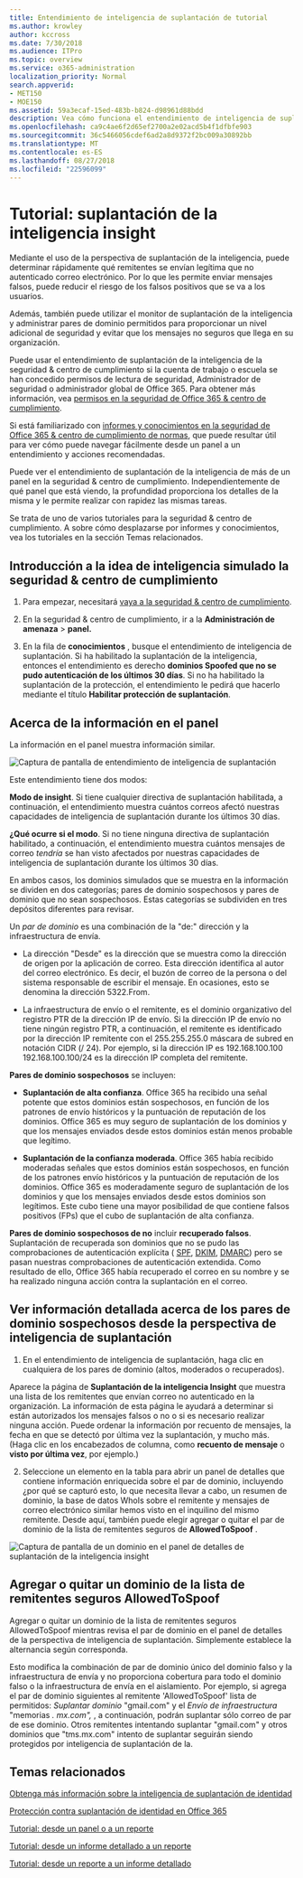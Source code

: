 ```yaml
---
title: Entendimiento de inteligencia de suplantación de tutorial
ms.author: krowley
author: kccross
ms.date: 7/30/2018
ms.audience: ITPro
ms.topic: overview
ms.service: o365-administration
localization_priority: Normal
search.appverid:
- MET150
- MOE150
ms.assetid: 59a3ecaf-15ed-483b-b824-d98961d88bdd
description: Vea cómo funciona el entendimiento de inteligencia de suplantación de la nueva.
ms.openlocfilehash: ca9c4ae6f2d65ef2700a2e02acd5b4f1dfbfe903
ms.sourcegitcommit: 36c5466056cdef6ad2a8d9372f2bc009a30892bb
ms.translationtype: MT
ms.contentlocale: es-ES
ms.lasthandoff: 08/27/2018
ms.locfileid: "22596099"
---
```

# <a name="walkthrough-spoof-intelligence-insight"></a>Tutorial: suplantación de la inteligencia insight

Mediante el uso de la perspectiva de suplantación de la inteligencia, puede determinar rápidamente qué remitentes se envían legítima que no autenticado correo electrónico. Por lo que les permite enviar mensajes falsos, puede reducir el riesgo de los falsos positivos que se va a los usuarios.
  
Además, también puede utilizar el monitor de suplantación de la inteligencia y administrar pares de dominio permitidos para proporcionar un nivel adicional de seguridad y evitar que los mensajes no seguros que llega en su organización.
  
Puede usar el entendimiento de suplantación de la inteligencia de la seguridad &amp; centro de cumplimiento si la cuenta de trabajo o escuela se han concedido permisos de lectura de seguridad, Administrador de seguridad o administrador global de Office 365. Para obtener más información, vea [permisos en la seguridad de Office 365 &amp; centro de cumplimiento](permissions-in-the-security-and-compliance-center.md).
  
Si está familiarizado con [informes y conocimientos en la seguridad de Office 365 &amp; centro de cumplimiento de normas](reports-and-insights-in-security-and-compliance.md), que puede resultar útil para ver cómo puede navegar fácilmente desde un panel a un entendimiento y acciones recomendadas.
  
Puede ver el entendimiento de suplantación de la inteligencia de más de un panel en la seguridad &amp; centro de cumplimiento. Independientemente de qué panel que está viendo, la profundidad proporciona los detalles de la misma y le permite realizar con rapidez las mismas tareas.
  
Se trata de uno de varios tutoriales para la seguridad &amp; centro de cumplimiento. A sobre cómo desplazarse por informes y conocimientos, vea los tutoriales en la sección Temas relacionados.
  
## <a name="getting-to-the-spoof-intelligence-insight-in-the-security-amp-compliance-center"></a>Introducción a la idea de inteligencia simulado la seguridad &amp; centro de cumplimiento

1. Para empezar, necesitará [vaya a la seguridad &amp; centro de cumplimiento](go-to-the-securitycompliance-center.md).
    
2. En la seguridad &amp; centro de cumplimiento, ir a la **Administración de amenaza** \> **panel.**
    
3. En la fila de **conocimientos** , busque el entendimiento de inteligencia de suplantación. Si ha habilitado la suplantación de la inteligencia, entonces el entendimiento es derecho **dominios Spoofed que no se pudo autenticación de los últimos 30 días**. Si no ha habilitado la suplantación de la protección, el entendimiento le pedirá que hacerlo mediante el título **Habilitar protección de suplantación**. 
    
## <a name="about-the-insight-on-the-dashboard"></a>Acerca de la información en el panel

La información en el panel muestra información similar.
  
![Captura de pantalla de entendimiento de inteligencia de suplantación](media/28aeabac-c1a1-4d16-9fbe-14996f742a9a.png)
  
Este entendimiento tiene dos modos:
  
 **Modo de insight**. Si tiene cualquier directiva de suplantación habilitada, a continuación, el entendimiento muestra cuántos correos afectó nuestras capacidades de inteligencia de suplantación durante los últimos 30 días. 
  
 **¿Qué ocurre si el modo**. Si no tiene ninguna directiva de suplantación habilitado, a continuación, el entendimiento muestra cuántos mensajes de correo *tendría* se han visto afectados por nuestras capacidades de inteligencia de suplantación durante los últimos 30 días. 
  
En ambos casos, los dominios simulados que se muestra en la información se dividen en dos categorías; pares de dominio sospechosos y pares de dominio que no sean sospechosos. Estas categorías se subdividen en tres depósitos diferentes para revisar. 
  
Un *par de dominio* es una combinación de la "de:" dirección y la infraestructura de envía. 
  
- La dirección "Desde" es la dirección que se muestra como la dirección de origen por la aplicación de correo. Esta dirección identifica al autor del correo electrónico. Es decir, el buzón de correo de la persona o del sistema responsable de escribir el mensaje. En ocasiones, esto se denomina la dirección 5322.From.
    
- La infraestructura de envío o el remitente, es el dominio organizativo del registro PTR de la dirección IP de envío. Si la dirección IP de envío no tiene ningún registro PTR, a continuación, el remitente es identificado por la dirección IP remitente con el 255.255.255.0 máscara de subred en notación CIDR (/ 24). Por ejemplo, si la dirección IP es 192.168.100.100 192.168.100.100/24 es la dirección IP completa del remitente.
    
 **Pares de dominio sospechosos** se incluyen: 
  
- **Suplantación de alta confianza**. Office 365 ha recibido una señal potente que estos dominios están sospechosos, en función de los patrones de envío históricos y la puntuación de reputación de los dominios. Office 365 es muy seguro de suplantación de los dominios y que los mensajes enviados desde estos dominios están menos probable que legítimo. 
    
- **Suplantación de la confianza moderada**. Office 365 había recibido moderadas señales que estos dominios están sospechosos, en función de los patrones envío históricos y la puntuación de reputación de los dominios. Office 365 es moderadamente seguro de suplantación de los dominios y que los mensajes enviados desde estos dominios son legítimos. Este cubo tiene una mayor posibilidad de que contiene falsos positivos (FPs) que el cubo de suplantación de alta confianza. 
    
 **Pares de dominio sospechosos de no** incluir **recuperado falsos**. Suplantación de recuperada son dominios que no se pudo las comprobaciones de autenticación explícita ( [SPF](https://docs.microsoft.com/office365/SecurityCompliance/how-office-365-uses-spf-to-prevent-spoofing), [DKIM](https://docs.microsoft.com/office365/SecurityCompliance/use-dkim-to-validate-outbound-email), [DMARC](https://docs.microsoft.com/office365/SecurityCompliance/use-dmarc-to-validate-email)) pero se pasan nuestras comprobaciones de autenticación extendida. Como resultado de ello, Office 365 había recuperado el correo en su nombre y se ha realizado ninguna acción contra la suplantación en el correo. 
  
## <a name="view-detailed-information-about-suspicious-domain-pairs-from-the-spoof-intelligence-insight"></a>Ver información detallada acerca de los pares de dominio sospechosos desde la perspectiva de inteligencia de suplantación

1. En el entendimiento de inteligencia de suplantación, haga clic en cualquiera de los pares de dominio (altos, moderados o recuperados).
  
Aparece la página de **Suplantación de la inteligencia Insight** que muestra una lista de los remitentes que envían correo no autenticado en la organización. La información de esta página le ayudará a determinar si están autorizados los mensajes falsos o no o si es necesario realizar ninguna acción. Puede ordenar la información por recuento de mensajes, la fecha en que se detectó por última vez la suplantación, y mucho más. (Haga clic en los encabezados de columna, como **recuento de mensaje** o **visto por última vez**, por ejemplo.) 
    
2. Seleccione un elemento en la tabla para abrir un panel de detalles que contiene información enriquecida sobre el par de dominio, incluyendo ¿por qué se capturó esto, lo que necesita llevar a cabo, un resumen de dominio, la base de datos WhoIs sobre el remitente y mensajes de correo electrónico similar hemos visto en el inquilino del mismo remitente. Desde aquí, también puede elegir agregar o quitar el par de dominio de la lista de remitentes seguros de **AllowedToSpoof** . 
  
![Captura de pantalla de un dominio en el panel de detalles de suplantación de la inteligencia insight](media/03ad3e6e-2010-4e8e-b92e-accc8bbebb79.png)
  
## <a name="add-or-remove-a-domain-from-the-allowedtospoof-safe-sender-list"></a>Agregar o quitar un dominio de la lista de remitentes seguros AllowedToSpoof

Agregar o quitar un dominio de la lista de remitentes seguros AllowedToSpoof mientras revisa el par de dominio en el panel de detalles de la perspectiva de inteligencia de suplantación. Simplemente establece la alternancia según corresponda.
  
Esto modifica la combinación de par de dominio único del dominio falso y la infraestructura de envía y no proporciona cobertura para todo el dominio falso o la infraestructura de envía en el aislamiento. Por ejemplo, si agrega el par de dominio siguientes al remitente 'AllowedToSpoof' lista de permitidos: *Suplantar dominio* "gmail.com" y el *Envío de infraestructura* "memorias *. mx.com",* , a continuación, podrán suplantar sólo correo de par de ese dominio. Otros remitentes intentando suplantar "gmail.com" y otros dominios que "tms.mx.com" intento de suplantar seguirán siendo protegidos por inteligencia de suplantación de la. 
  
## <a name="related-topics"></a>Temas relacionados

[Obtenga más información sobre la inteligencia de suplantación de identidad](learn-about-spoof-intelligence.md)
  
[Protección contra suplantación de identidad en Office 365](anti-spoofing-protection.md)
  
[Tutorial: desde un panel o a un reporte](from-a-dashboard-to-an-insight.md)
  
[Tutorial: desde un informe detallado a un reporte](from-a-detailed-report-to-an-insight.md)
  
[Tutorial: desde un reporte a un informe detallado](from-an-insight-to-a-detailed-report.md)
  

